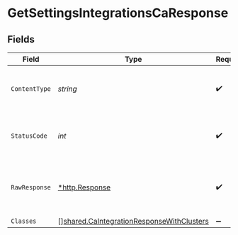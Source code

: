 # GetSettingsIntegrationsCaResponse


## Fields

| Field                                                                                                         | Type                                                                                                          | Required                                                                                                      | Description                                                                                                   |
| ------------------------------------------------------------------------------------------------------------- | ------------------------------------------------------------------------------------------------------------- | ------------------------------------------------------------------------------------------------------------- | ------------------------------------------------------------------------------------------------------------- |
| `ContentType`                                                                                                 | *string*                                                                                                      | :heavy_check_mark:                                                                                            | HTTP response content type for this operation                                                                 |
| `StatusCode`                                                                                                  | *int*                                                                                                         | :heavy_check_mark:                                                                                            | HTTP response status code for this operation                                                                  |
| `RawResponse`                                                                                                 | [*http.Response](https://pkg.go.dev/net/http#Response)                                                        | :heavy_check_mark:                                                                                            | Raw HTTP response; suitable for custom response parsing                                                       |
| `Classes`                                                                                                     | [][shared.CaIntegrationResponseWithClusters](../../../pkg/models/shared/caintegrationresponsewithclusters.md) | :heavy_minus_sign:                                                                                            | Success                                                                                                       |